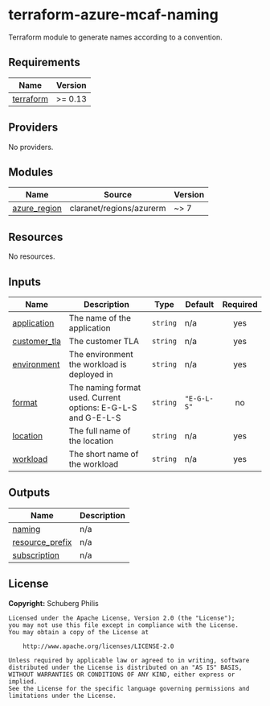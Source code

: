 # terraform-azure-mcaf-naming
Terraform module to generate names according to a convention.

<!-- BEGIN_TF_DOCS -->
## Requirements

| Name                                                                      | Version |
| ------------------------------------------------------------------------- | ------- |
| <a name="requirement_terraform"></a> [terraform](#requirement\_terraform) | >= 0.13 |

## Providers

No providers.

## Modules

| Name                                                                       | Source                   | Version |
| -------------------------------------------------------------------------- | ------------------------ | ------- |
| <a name="module_azure_region"></a> [azure\_region](#module\_azure\_region) | claranet/regions/azurerm | ~> 7    |

## Resources

No resources.

## Inputs

| Name                                                                     | Description                                                  | Type     | Default     | Required |
| ------------------------------------------------------------------------ | ------------------------------------------------------------ | -------- | ----------- | :------: |
| <a name="input_application"></a> [application](#input\_application)      | The name of the application                                  | `string` | n/a         |   yes    |
| <a name="input_customer_tla"></a> [customer\_tla](#input\_customer\_tla) | The customer TLA                                             | `string` | n/a         |   yes    |
| <a name="input_environment"></a> [environment](#input\_environment)      | The environment the workload is deployed in                  | `string` | n/a         |   yes    |
| <a name="input_format"></a> [format](#input\_format)                     | The naming format used. Current options: E-G-L-S and G-E-L-S | `string` | `"E-G-L-S"` |    no    |
| <a name="input_location"></a> [location](#input\_location)               | The full name of the location                                | `string` | n/a         |   yes    |
| <a name="input_workload"></a> [workload](#input\_workload)               | The short name of the workload                               | `string` | n/a         |   yes    |

## Outputs

| Name                                                                                | Description |
| ----------------------------------------------------------------------------------- | ----------- |
| <a name="output_naming"></a> [naming](#output\_naming)                              | n/a         |
| <a name="output_resource_prefix"></a> [resource\_prefix](#output\_resource\_prefix) | n/a         |
| <a name="output_subscription"></a> [subscription](#output\_subscription)            | n/a         |
<!-- END_TF_DOCS -->

## License

**Copyright:** Schuberg Philis

```text
Licensed under the Apache License, Version 2.0 (the "License");
you may not use this file except in compliance with the License.
You may obtain a copy of the License at

    http://www.apache.org/licenses/LICENSE-2.0

Unless required by applicable law or agreed to in writing, software
distributed under the License is distributed on an "AS IS" BASIS,
WITHOUT WARRANTIES OR CONDITIONS OF ANY KIND, either express or implied.
See the License for the specific language governing permissions and
limitations under the License.
```
